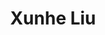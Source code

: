 ---
layout: page
title: Xunhe Liu
description: Master Student (Chemistry) 2025<br>B.Sc, Taiyuan University of Technology<br>⮕ China National Petroleum Corporation
img: assets/img/xunhe_liu.jpg
redirect: 
importance: 3
category: Alumni
horizontal: false
---